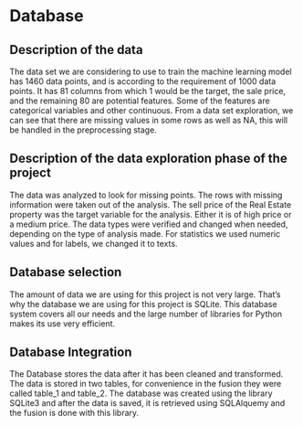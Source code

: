 # Database


## Description of the data 

The data set we are considering to use to train the machine learning model has 1460 data points, and is according to the requirement of 1000 data points. It has 81 columns from which 1 would be the target, the sale price, and the remaining 80 are potential features. Some of the features are categorical variables and other continuous. From a data set exploration, we can see that there are missing values in some rows as well as NA, this will be handled in the preprocessing stage.

## Description of the data exploration phase of the project

The data was analyzed to look for missing points. The rows with missing information were taken out of the analysis. The sell price of the Real Estate property was the target variable for the analysis. Either it is of high price or a medium price.
The data types were verified and changed when needed, depending on the type of analysis made. For statistics we used numeric values and for labels, we changed it to texts. 

## Database selection 

The amount of data we are using for this project is not very large. That’s why the database we are using for this project is SQLite. This database system covers all our needs and the large number of libraries for Python makes its use very efficient. 


## Database Integration
The Database stores the data after it has been cleaned and transformed. The data is stored in two tables, for convenience in the fusion they were called table_1 and table_2. The database was created using the library SQLite3 and after the data is saved, it is retrieved using SQLAlquemy and the fusion is done with this library.
